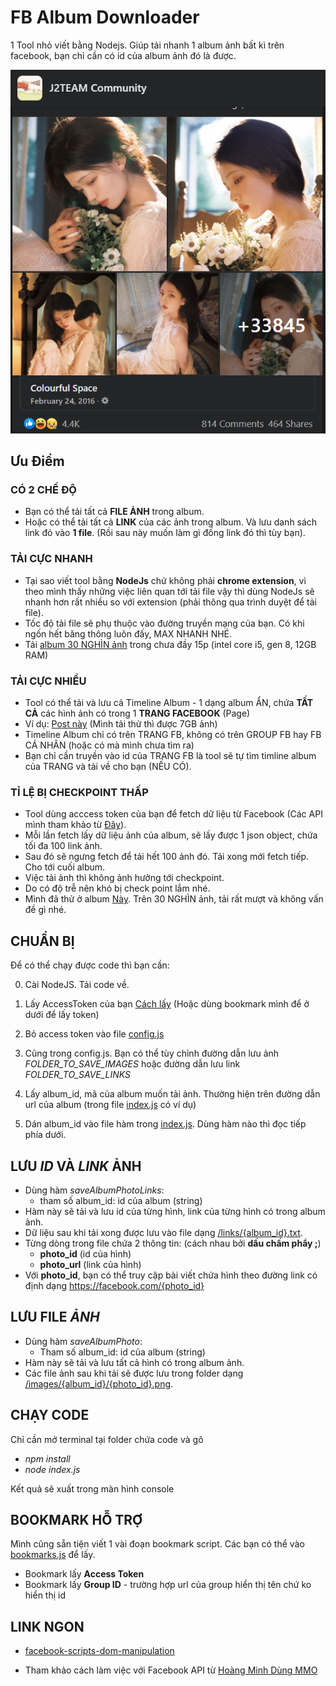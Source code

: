 # FB Album Downloader

1 Tool nhỏ viết bằng Nodejs. Giúp tải nhanh 1 album ảnh bất kì trên facebook, bạn chỉ cần có id của album ảnh đó là được.

![Album with 30k photos](./screenshots/1.png)

## Ưu Điểm

### **CÓ 2 CHẾ ĐỘ**

- Bạn có thể tải tất cả **FILE ẢNH** trong album.
- Hoặc có thể tải tất cả **LINK** của các ảnh trong album. Và lưu danh sách link đó vào **1 file**. (Rồi sau này muốn làm gì đống link đó thì tùy bạn).

### **TẢI CỰC NHANH**

- Tại sao viết tool bằng **NodeJs** chứ không phải **chrome extension**, vì theo mình thấy những việc liên quan tới tải file vậy thì dùng NodeJs sẽ nhanh hơn rất nhiều so với extension (phải thông qua trình duyệt để tải file).
- Tốc độ tải file sẽ phụ thuộc vào đường truyền mạng của bạn. Có khi ngốn hết băng thông luôn đấy, MAX NHANH NHÉ.
- Tải [album 30 NGHÌN ảnh](https://www.facebook.com/media/set?vanity=ColourfulSpace&set=a.945632905514659) trong chưa đầy 15p (intel core i5, gen 8, 12GB RAM)

### **TẢI CỰC NHIỀU**

- Tool có thể tải và lưu cả Timeline Album - 1 dạng album ẨN, chứa **TẤT CẢ** các hình ảnh có trong 1 **TRANG FACEBOOK** (Page)
- Ví dụ: [Post này](https://www.facebook.com/groups/j2team.community/posts/1377217242610392/) (Mình tải thử thì được 7GB ảnh)
- Timeline Album chỉ có trên TRANG FB, không có trên GROUP FB hay FB CÁ NHÂN (hoặc có mà mình chưa tìm ra)
- Bạn chỉ cần truyền vào id của TRANG FB là tool sẽ tự tìm timline album của TRANG và tải về cho bạn (NẾU CÓ).

### **TỈ LỆ BỊ CHECKPOINT THẤP**

- Tool dùng acccess token của bạn để fetch dữ liệu từ Facebook (Các API mình tham khảo từ [Đây](https://developers.facebook.com/tools/explorer)).
- Mỗi lần fetch lấy dữ liệu ảnh của album, sẽ lấy được 1 json object, chứa tối đa 100 link ảnh.
- Sau đó sẽ ngưng fetch để tải hết 100 ảnh đó. Tải xong mới fetch tiếp. Cho tới cuối album.
- Việc tải ảnh thì không ảnh hưởng tới checkpoint.
- Do có độ trễ nên khó bị check point lắm nhé.
- Mình đã thử ở album [Này](https://www.facebook.com/media/set?vanity=ColourfulSpace&set=a.945632905514659). Trên 30 NGHÌN ảnh, tải rất mượt và không vấn đề gì nhé.

## CHUẨN BỊ

Để có thể chạy được code thì bạn cần:

0. Cài NodeJS. Tải code về.

1. Lấy AccessToken của bạn [Cách lấy](https://ahachat.com/help/blog/cach-lay-token-facebook#2-token-facebook-theo-t%C3%A0i-kho%E1%BA%A3n-c%C3%A1-nh%C3%A2n) (Hoặc dùng bookmark mình để ở dưới để lấy token)

2. Bỏ access token vào file [config.js](./config.js)

3. Cũng trong config.js. Bạn có thể tùy chỉnh đường dẫn lưu ảnh _FOLDER_TO_SAVE_IMAGES_ hoặc đường dẫn lưu link _FOLDER_TO_SAVE_LINKS_

4. Lấy album_id, mã của album muốn tải ảnh. Thường hiện trên đường dẫn url của album (trong file [index.js](./index.js) có ví dụ)

5. Dán album_id vào file hàm trong [index.js](./index.js). Dùng hàm nào thì đọc tiếp phía dưới.

## LƯU _ID_ VÀ _LINK_ ẢNH

- Dùng hàm _saveAlbumPhotoLinks_:
  - tham số album_id: id của album (string)
- Hàm này sẽ tải và lưu id của từng hình, link của từng hình có trong album ảnh.
- Dữ liệu sau khi tải xong được lưu vào file dạng [/links/{album_id}.txt](./links/).
- Từng dòng trong file chứa 2 thông tin: (cách nhau bởi **dấu chấm phẩy ;**)
  - **photo_id** (id của hình)
  - **photo_url** (link của hình)
- Với **photo_id**, bạn có thể truy cập bài viết chứa hình theo đường link có định dạng https://facebook.com/{photo_id}

## LƯU FILE _ẢNH_

- Dùng hàm _saveAlbumPhoto_:
  - Tham số album_id: id của album (string)
- Hàm này sẽ tải và lưu tất cả hình có trong album ảnh.
- Các file ảnh sau khi tải sẽ được lưu trong folder dạng [/images/{album_id}/{photo_id}.png](./images/).

## CHẠY CODE

Chỉ cần mở terminal tại folder chứa code và gõ

- _npm install_
- _node index.js_

Kết quả sẽ xuất trong màn hình console

## BOOKMARK HỖ TRỢ

Mình cũng sẵn tiện viết 1 vài đoạn bookmark script. Các bạn có thể vào [bookmarks.js](./scripts/bookmarks.js) để lấy.

- Bookmark lấy **Access Token**
- Bookmark lấy **Group ID** - trường hợp url của group hiển thị tên chứ ko hiển thị id

## LINK NGON

- [facebook-scripts-dom-manipulation](https://github.com/jayremnt/facebook-scripts-dom-manipulation)

- Tham khảo cách làm việc với Facebook API từ [Hoàng Minh Dùng MMO](https://www.youtube.com/watch?v=auTBuwZOrBo&list=PL4BMIU_JnQBRSVZcc_ey0LDZdARdeuCh2&index=1)
